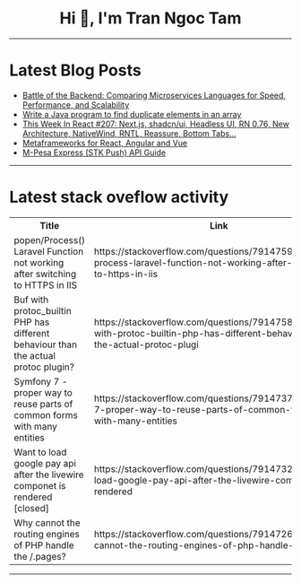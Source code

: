<h1 align="center">Hi 👋, I'm Tran Ngoc Tam</h1>

---

# Latest Blog Posts 
<!-- BLOG-POST-LIST:START -->
- [Battle of the Backend: Comparing Microservices Languages for Speed, Performance, and Scalability](https://dev.to/firoj_mujawar/battle-of-the-backend-comparing-microservices-languages-for-speed-performance-and-scalability-4kf0)
- [Write a Java program to find duplicate elements in an array](https://dev.to/realnamehidden1_61/write-a-java-program-to-find-duplicate-elements-in-an-array-3n6k)
- [This Week In React #207: Next.js, shadcn/ui, Headless UI, RN 0.76, New Architecture, NativeWind, RNTL, Reassure, Bottom Tabs...](https://dev.to/sebastienlorber/this-week-in-react-207-nextjs-shadcnui-headless-ui-rn-076-new-architecture-nativewind-rntl-reassure-bottom-tabs-1noa)
- [Metaframeworks for React, Angular and Vue](https://dev.to/peterkassenaar/metaframeworks-for-react-angular-and-vue-33ii)
- [M-Pesa Express &lpar;STK Push&rpar; API Guide](https://dev.to/msnmongare/m-pesa-express-stk-push-api-guide-40a2)
<!-- BLOG-POST-LIST:END -->

---

# Latest stack oveflow activity
<table>
  <tr><th>Title</th><th>Link</th></tr>
  <!-- STACKOVERFLOW:START --><tr><td>popen/Process&lpar;&rpar; Laravel Function not working after switching to HTTPS in IIS</td><td>https://stackoverflow.com/questions/79147594/popen-process-laravel-function-not-working-after-switching-to-https-in-iis</td></tr><tr><td>Buf with protoc_builtin PHP has different behaviour than the actual protoc plugin?</td><td>https://stackoverflow.com/questions/79147580/buf-with-protoc-builtin-php-has-different-behaviour-than-the-actual-protoc-plugi</td></tr><tr><td>Symfony 7 - proper way to reuse parts of common forms with many entities</td><td>https://stackoverflow.com/questions/79147373/symfony-7-proper-way-to-reuse-parts-of-common-forms-with-many-entities</td></tr><tr><td>Want to load google pay api after the livewire componet is rendered [closed]</td><td>https://stackoverflow.com/questions/79147326/want-to-load-google-pay-api-after-the-livewire-componet-is-rendered</td></tr><tr><td>Why cannot the routing engines of PHP handle the /.pages?</td><td>https://stackoverflow.com/questions/79147262/why-cannot-the-routing-engines-of-php-handle-the-pages</td></tr><!-- STACKOVERFLOW:END -->
</table>

---


